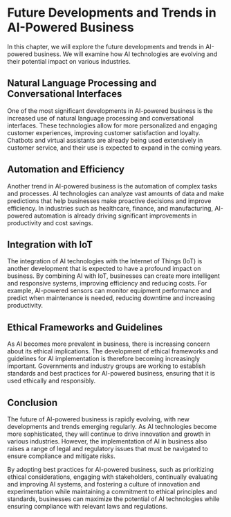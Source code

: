 Future Developments and Trends in AI-Powered Business
==============================================================================================================================================

In this chapter, we will explore the future developments and trends in AI-powered business. We will examine how AI technologies are evolving and their potential impact on various industries.

Natural Language Processing and Conversational Interfaces
---------------------------------------------------------

One of the most significant developments in AI-powered business is the increased use of natural language processing and conversational interfaces. These technologies allow for more personalized and engaging customer experiences, improving customer satisfaction and loyalty. Chatbots and virtual assistants are already being used extensively in customer service, and their use is expected to expand in the coming years.

Automation and Efficiency
-------------------------

Another trend in AI-powered business is the automation of complex tasks and processes. AI technologies can analyze vast amounts of data and make predictions that help businesses make proactive decisions and improve efficiency. In industries such as healthcare, finance, and manufacturing, AI-powered automation is already driving significant improvements in productivity and cost savings.

Integration with IoT
--------------------

The integration of AI technologies with the Internet of Things (IoT) is another development that is expected to have a profound impact on business. By combining AI with IoT, businesses can create more intelligent and responsive systems, improving efficiency and reducing costs. For example, AI-powered sensors can monitor equipment performance and predict when maintenance is needed, reducing downtime and increasing productivity.

Ethical Frameworks and Guidelines
---------------------------------

As AI becomes more prevalent in business, there is increasing concern about its ethical implications. The development of ethical frameworks and guidelines for AI implementation is therefore becoming increasingly important. Governments and industry groups are working to establish standards and best practices for AI-powered business, ensuring that it is used ethically and responsibly.

Conclusion
----------

The future of AI-powered business is rapidly evolving, with new developments and trends emerging regularly. As AI technologies become more sophisticated, they will continue to drive innovation and growth in various industries. However, the implementation of AI in business also raises a range of legal and regulatory issues that must be navigated to ensure compliance and mitigate risks.

By adopting best practices for AI-powered business, such as prioritizing ethical considerations, engaging with stakeholders, continually evaluating and improving AI systems, and fostering a culture of innovation and experimentation while maintaining a commitment to ethical principles and standards, businesses can maximize the potential of AI technologies while ensuring compliance with relevant laws and regulations.
